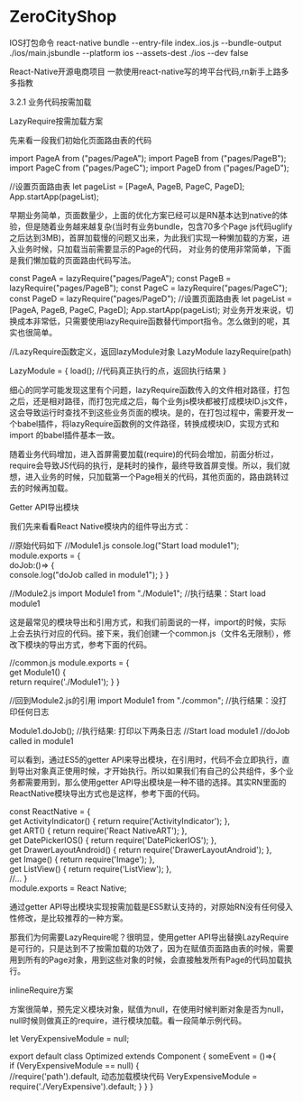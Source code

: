 # ZeroCityShop
IOS打包命令
react-native bundle --entry-file index..ios.js --bundle-output ./ios/main.jsbundle --platform ios --assets-dest ./ios --dev false

React-Native开源电商项目
一款使用react-native写的垮平台代码,rn新手上路多多指教

3.2.1 业务代码按需加载

LazyRequire按需加载方案


先来看一段我们初始化页面路由表的代码

import PageA from ("pages/PageA");
import PageB from ("pages/PageB");
import PageC from ("pages/PageC");
import PageD from ("pages/PageD");

//设置页面路由表
let pageList = [PageA, PageB, PageC, PageD];
App.startApp(pageList);


早期业务简单，页面数量少，上面的优化方案已经可以是RN基本达到native的体验，但是随着业务越来越复杂(当时有业务bundle，包含70多个Page js代码uglify之后达到3MB)，首屏加载慢的问题又出来，为此我们实现一种懒加载的方案，进入业务时候，只加载当前需要显示的Page的代码， 对业务的使用非常简单，下面是我们懒加载的页面路由代码写法。



const PageA = lazyRequire("pages/PageA");
const PageB = lazyRequire("pages/PageB");
const PageC = lazyRequire("pages/PageC");
const PageD = lazyRequire("pages/PageD");
//设置页面路由表
let pageList = [PageA, PageB, PageC, PageD];
App.startApp(pageList);
对业务开发来说，切换成本非常低，只需要使用lazyRequire函数替代import指令。怎么做到的呢，其实也很简单。



//LazyRequire函数定义，返回lazyModule对象
LazyModule lazyRequire(path)

LazyModule = {
    load(); //代码真正执行的点，返回执行结果
}


细心的同学可能发现这里有个问题，lazyRequire函数传入的文件相对路径，打包之后，还是相对路径，而打包完成之后，每个业务js模块都被打成模块ID.js文件，这会导致运行时查找不到这些业务页面的模块。是的，在打包过程中，需要开发一个babel插件，将lazyRequire函数例的文件路径，转换成模块ID，实现方式和import 的babel插件基本一致。



随着业务代码增加，进入首屏需要加载(require)的代码会增加，前面分析过，require会导致JS代码的执行，是耗时的操作，最终导致首屏变慢。所以，我们就想，进入业务的时候，只加载第一个Page相关的代码，其他页面的，路由跳转过去的时候再加载。


Getter API导出模块


我们先来看看React Native模块内的组件导出方式：



//原始代码如下
//Module1.js
console.log("Start load module1");
module.exports = {    
doJob:()=> {        
console.log("doJob called in module1");
    }
}

//Module2.js
import Module1 from "./Module1";
//执行结果：Start load module1


这是最常见的模块导出和引用方式，和我们前面说的一样，import的时候，实际上会去执行对应的代码。接下来，我们创建一个common.js（文件名无限制），修改下模块的导出方式，参考下面的代码。



//common.js
module.exports = {    
get Module1() {        
return require('./Module1');
    }
}

//回到Module2.js的引用
import Module1 from "./common";
//执行结果：没打印任何日志

Module1.doJob();
//执行结果: 打印以下两条日志
//Start load module1
//doJob called in module1


可以看到，通过ES5的getter API来导出模块，在引用时，代码不会立即执行，直到导出对象真正使用时候，才开始执行。所以如果我们有自己的公共组件，多个业务都需要用到，那么使用getter API导出模块是一种不错的选择。其实RN里面的ReactNative模块导出方式也是这样，参考下面的代码。



const ReactNative = {    
get ActivityIndicator() { return require('ActivityIndicator'); },    
get ART() { return require('React NativeART'); },    
get DatePickerIOS() { return require('DatePickerIOS'); },    
get DrawerLayoutAndroid() { return require('DrawerLayoutAndroid'); },    
get Image() { return require('Image'); },    
get ListView() { return require('ListView'); },    
//...
}  
module.exports = React Native;


通过getter API导出模块实现按需加载是ES5默认支持的，对原始RN没有任何侵入性修改，是比较推荐的一种方案。



那我们为何需要LazyRequire呢？很明显，使用getter API导出替换LazyRequire是可行的，只是达到不了按需加载的功效了，因为在赋值页面路由表的时候，需要用到所有的Page对象，用到这些对象的时候，会直接触发所有Page的代码加载执行。


inlineRequire方案


方案很简单，预先定义模块对象，赋值为null，在使用时候判断对象是否为null，null时候则做真正的require，进行模块加载。看一段简单示例代码。



let VeryExpensiveModule = null;

export default class Optimized extends Component {
    someEvent = ()=>{        
        if (VeryExpensiveModule == null) {            
            //require('path').default, 动态加载模块代码
            VeryExpensiveModule = require('./VeryExpensive').default;
        }
    }
}



